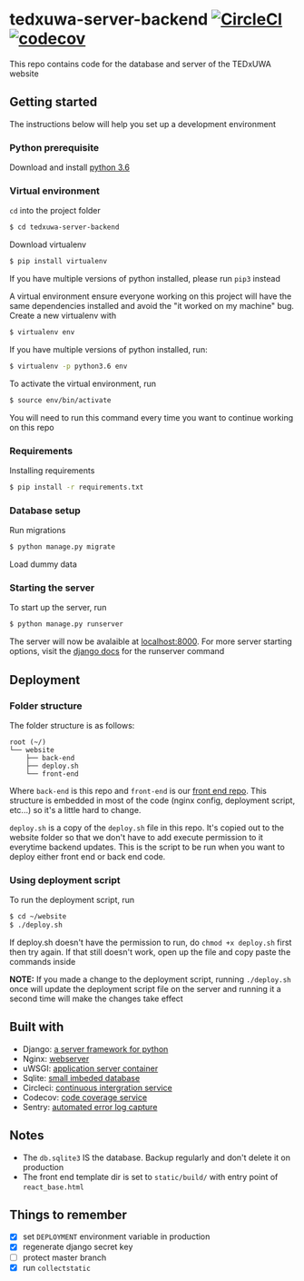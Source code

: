 # tedxuwa-server-backend [![CircleCI](https://circleci.com/gh/TEDxUWA/tedxuwa-server-backend.svg?style=svg)](https://circleci.com/gh/TEDxUWA/tedxuwa-server-backend)  [![codecov](https://codecov.io/gh/TEDxUWA/tedxuwa-server-backend/branch/master/graph/badge.svg)](https://codecov.io/gh/TEDxUWA/tedxuwa-server-backend)

This repo contains code for the database and server of the TEDxUWA website

## Getting started
The instructions below will help you set up a development environment

### Python prerequisite
Download and install [python 3.6](https://www.python.org/downloads/)

### Virtual environment
`cd` into the project folder
```bash
$ cd tedxuwa-server-backend
```
Download virtualenv
```bash
$ pip install virtualenv
```
If you have multiple versions of python installed, please run `pip3` instead

A virtual environment ensure everyone working on this project will have the same dependencies
installed and avoid the "it worked on my machine" bug. Create a new virtualenv with
```bash
$ virtualenv env
```
If you have multiple versions of python installed, run:
```bash
$ virtualenv -p python3.6 env
```
To activate the virtual environment, run
```bash
$ source env/bin/activate
```
You will need to run this command every time you want to continue working on this repo

### Requirements
Installing requirements
```bash
$ pip install -r requirements.txt
```

### Database setup
Run migrations
```bash
$ python manage.py migrate
```
Load dummy data


### Starting the server
To start up the server, run
```bash
$ python manage.py runserver
```
The server will now be avalaible at [localhost:8000](http://localhost:8000/).
For more server starting options, visit the [django docs](https://docs.djangoproject.com/en/2.0/ref/django-admin/#runserver) for the runserver command

## Deployment

### Folder structure

The folder structure is as follows:
```
root (~/)
└── website
    ├── back-end
    ├── deploy.sh
    └── front-end
```

Where `back-end` is this repo and `front-end` is our [front end repo](https://github.com/TEDxUWA/tedxuwa-react). This structure is embedded in most of
the code (nginx config, deployment script, etc...) so it's a little hard to change.

`deploy.sh` is a copy of the `deploy.sh` file in this repo. It's copied out to the 
website folder so that we don't have to add execute permission to it everytime backend updates.
This is the script to be run when you want to deploy either front end or back end code.

### Using deployment script

To run the deployment script, run
```bash
$ cd ~/website
$ ./deploy.sh
```
If deploy.sh doesn't have the permission to run, do `chmod +x deploy.sh` first then try again. If that still
doesn't work, open up the file and copy paste the commands inside

**NOTE:** If you made a change to the deployment script, running `./deploy.sh` once will update the deployment script file on the server and running it a second time will make the changes take effect

## Built with
- Django: [a server framework for python](https://www.djangoproject.com/)
- Nginx: [webserver](https://www.nginx.com/)
- uWSGI: [application server container](https://uwsgi-docs.readthedocs.io/en/latest/)
- Sqlite: [small imbeded database](https://www.sqlite.org/index.html)
- Circleci: [continuous intergration service](https://circleci.com/gh/TEDxUWA/tedxuwa-server-backend)
- Codecov: [code coverage service](https://codecov.io/gh/TEDxUWA/tedxuwa-server-backend)
- Sentry: [automated error log capture](https://sentry.io/tedxuwa/tedxuwa/)

## Notes
- The `db.sqlite3` IS the database. Backup regularly and don't delete it on production
- The front end template dir is set to `static/build/` with entry point of `react_base.html`

## Things to remember
- [x] set `DEPLOYMENT` environment variable in production
- [x] regenerate django secret key
- [ ] protect master branch
- [x] run `collectstatic`
